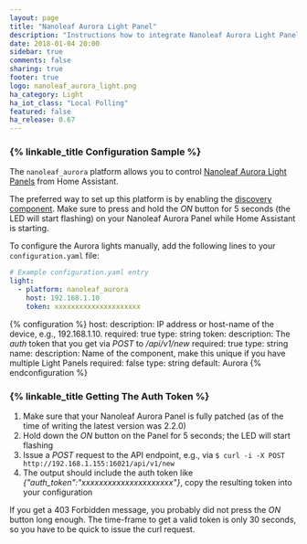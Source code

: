 ```yaml
---
layout: page
title: "Nanoleaf Aurora Light Panel"
description: "Instructions how to integrate Nanoleaf Aurora Light Panels into Home Assistant."
date: 2018-01-04 20:00
sidebar: true
comments: false
sharing: true
footer: true
logo: nanoleaf_aurora_light.png
ha_category: Light
ha_iot_class: "Local Polling"
featured: false
ha_release: 0.67
---
```


### {% linkable_title Configuration Sample %}

The `nanoleaf_aurora` platform allows you to control [Nanoleaf Aurora Light Panels](https://nanoleaf.me) from Home Assistant.

The preferred way to set up this platform is by enabling the [discovery component](/components/discovery/). Make sure to press and hold the *ON* button for 5 seconds (the LED will start flashing) on your Nanoleaf Aurora Panel while Home Assistant is starting.

To configure the Aurora lights manually, add the following lines to your `configuration.yaml` file:

```yaml
# Example configuration.yaml entry
light:
  - platform: nanoleaf_aurora
    host: 192.168.1.10
    token: xxxxxxxxxxxxxxxxxxxxx
```

{% configuration %}
host:
  description: IP address or host-name of the device, e.g., 192.168.1.10.
  required: true
  type: string
token:
  description: The *auth* token that you get via *POST* to */api/v1/new*
  required: true
  type: string
name:
  description: Name of the component, make this unique if you have multiple Light Panels
  required: false
  type: string
  default: Aurora
{% endconfiguration %}

### {% linkable_title Getting The Auth Token %}

1. Make sure that your Nanoleaf Aurora Panel is fully patched (as of the time of writing the latest version was 2.2.0)
2. Hold down the *ON* button on the Panel for 5 seconds; the LED will start flashing
3. Issue a *POST* request to the API endpoint, e.g., via `$ curl -i -X POST http://192.168.1.155:16021/api/v1/new`
4. The output should include the auth token like *{"auth_token":"xxxxxxxxxxxxxxxxxxxxx"}*, copy the resulting token into your configuration

If you get a 403 Forbidden message, you probably did not press the *ON* button long enough. The time-frame to get a valid token is only 30 seconds, so you have to be quick to issue the curl request.
